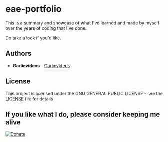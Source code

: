# eae-portfolio

This is a summary and showcase of what I've learned and made by myself over the years of coding that I've done.

Do take a look if you'd like.

## Authors

* **Garlicvideos** - [Garlicvideos](https://github.com/Garlicvideos)

## License

This project is licensed under the GNU GENERAL PUBLIC LICENSE - see the [LICENSE](LICENSE) file for details

## If you like what I do, please consider keeping me alive

[![Donate](https://img.shields.io/badge/Donate-PayPal-green.svg)](http://paypal.me/Garlicvideos)